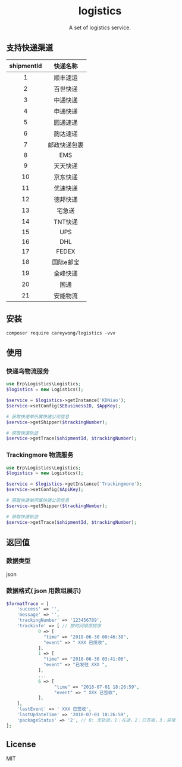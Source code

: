 <h1 align="center"> logistics </h1>

<p align="center"> A set of logistics service.</p>

## 支持快递渠道
shipmentId | 快递名称
:---:|:---:
1  | 顺丰速运
2  | 百世快递
3  | 中通快递
4  | 申通快递
5  | 圆通速递
6  | 韵达速递
7  | 邮政快递包裹
8  | EMS
9  | 天天快递
10 | 京东快递
11 | 优速快递
12 | 德邦快递
13 | 宅急送
14 | TNT快递
15 | UPS
16 | DHL
17 | FEDEX
18 | 国际e邮宝
19 | 全峰快递
20 | 国通
21 | 安能物流

## 安装

```shell
composer require careywong/logistics -vvv
```

## 使用
### 快递鸟物流服务
```php
use Erp\Logistics\Logistics;
$logistics = new Logistics();

$service = $logistics->getInstance('KDNiao');
$service->setConfig($EBusinessID, $AppKey);

# 获取快递单所属快递公司信息
$service->getShipper($trackingNumber);

# 获取快递轨迹
$service->getTrace($shipmentId, $trackingNumber);
```

### Trackingmore 物流服务
```php
use Erp\Logistics\Logistics;
$logistics = new Logistics();

$service = $logistics->getInstance('Trackingmore');
$service->setConfig($ApiKey);

# 获取快递单所属快递公司信息
$service->getShipper($trackingNumber);

# 获取快递轨迹
$service->getTrace($shipmentId, $trackingNumber);
```

## 返回值
### 数据类型
json

### 数据格式( json 用数组展示)
```php
$formatTrace = [
    'success' => '',
    'message' => '',
    'trackingNumber' => '123456789',
    'trackinfo' => [ // 按时间顺序排序
            0 => [
              "time" => "2018-06-30 00:46:30",
              "event" => " XXX 已揽收",
            ],
            1 => [
              "time" => "2018-06-30 03:41:06",
              "event" => "已发往 XXX ",
            ],
            ...
            6 => [
                  "time" => "2018-07-01 18:26:59",
                  "event" => " XXX 已签收",
            ],
    ],
    'lastEvent' => ' XXX 已签收',
    'lastUpdateTime' => '2018-07-01 18:26:59',
    'packageStatus' => '2', // 0: 无轨迹，1：在途，2：已签收，3：异常
];
```

## License

MIT
